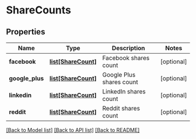 # ShareCounts

## Properties
Name | Type | Description | Notes
------------ | ------------- | ------------- | -------------
**facebook** | [**list[ShareCount]**](ShareCount.md) | Facebook shares count | [optional] 
**google_plus** | [**list[ShareCount]**](ShareCount.md) | Google Plus shares count | [optional] 
**linkedin** | [**list[ShareCount]**](ShareCount.md) | LinkedIn shares count | [optional] 
**reddit** | [**list[ShareCount]**](ShareCount.md) | Reddit shares count | [optional] 

[[Back to Model list]](../README.rst#documentation-for-models) [[Back to API list]](../README.rst#documentation-for-api-endpoints) [[Back to README]](../README.rst)


